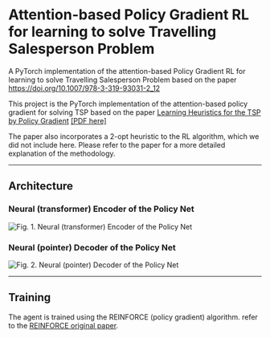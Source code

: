 # Attention-based Policy Gradient RL for learning to solve Travelling Salesperson Problem


A PyTorch implementation of the attention-based Policy Gradient RL for learning to solve Travelling Salesperson Problem based on the paper https://doi.org/10.1007/978-3-319-93031-2_12 


This project is the PyTorch implementation of the attention-based policy gradient for solving TSP based on the paper [Learning Heuristics for the TSP by Policy Gradient](https://link.springer.com/chapter/10.1007/978-3-319-93031-2_12) [[PDF here]](https://hanalog.ca/wp-content/uploads/2018/11/cpaior-learning-heuristics-6.pdf)

The paper also incorporates a 2-opt heuristic to the RL algorithm, which we did not include here. Please refer to the paper for a more detailed explanation of the methodology.

---

## Architecture

### Neural (transformer) Encoder of the Policy Net
![Fig. 1. Neural (transformer) Encoder of the Policy Net](https://media.springernature.com/lw685/springer-static/image/chp%3A10.1007%2F978-3-319-93031-2_12/MediaObjects/469276_1_En_12_Fig1_HTML.gif?as=webp)

### Neural (pointer) Decoder of the Policy Net
![Fig. 2. Neural (pointer) Decoder of the Policy Net](https://media.springernature.com/lw685/springer-static/image/chp%3A10.1007%2F978-3-319-93031-2_12/MediaObjects/469276_1_En_12_Fig2_HTML.gif?as=webp)

---

## Training

The agent is trained using the REINFORCE (policy gradient) algorithm. refer to the [REINFORCE original paper](https://proceedings.neurips.cc/paper/1999/file/464d828b85b0bed98e80ade0a5c43b0f-Paper.pdf).
